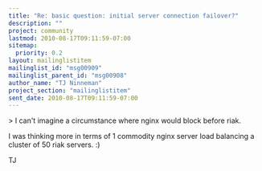 ```yaml
---
title: "Re: basic question: initial server connection failover?"
description: ""
project: community
lastmod: 2010-08-17T09:11:59-07:00
sitemap:
  priority: 0.2
layout: mailinglistitem
mailinglist_id: "msg00909"
mailinglist_parent_id: "msg00908"
author_name: "TJ Ninneman"
project_section: "mailinglistitem"
sent_date: 2010-08-17T09:11:59-07:00
---
```


&gt; I can't imagine a circumstance where nginx would block before riak.

I was thinking more in terms of 1 commodity nginx server load balancing a 
cluster of 50 riak servers. :)

TJ

